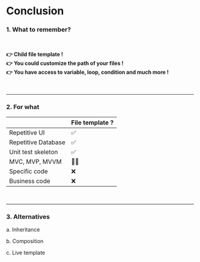 # Conclusion

### 1. What to remember?

<br>

**👉 Child file template !**<br>
**👉 You could customize the path of your files !**<br>
**👉 You have access to variable, loop, condition and much more !**

<br>

----

### 2. For what

|                     | File template ? |
|---------------------|-----------------|
| Repetitive UI       | ✅               |
| Repetitive Database | ✅               |
| Unit test skeleton  | ✅               |
| MVC, MVP, MVVM      | 🤷‍♂️           |
| Specific code       | ❌               |
| Business code       | ❌               |

<br>

----

### 3. Alternatives

a. Inheritance

b. Composition

c. Live template
